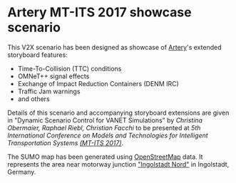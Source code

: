 # Artery MT-ITS 2017 showcase scenario

This V2X scenario has been designed as showcase of [Artery](https://github.com/riebl/artery)'s extended storyboard features:

- Time-To-Collision (TTC) conditions
- OMNeT++ signal effects
- Exchange of Impact Reduction Containers (DENM IRC)
- Traffic Jam warnings
- and others

Details of this scenario and accompanying storyboard extensions are given in
"Dynamic Scenario Control for VANET Simulations"
by *Christina Obermaier, Raphael Riebl, Christian Facchi*
to be presented at *5th International Conference on Models and Technologies for Intelligent Transportation Systems [(MT-ITS 2017)](http://www.mt-its2017.org)*.

The SUMO map has been generated using [OpenStreetMap](http://www.openstreetmap.org/copyright) data.
It represents the area near motorway junction ["Ingolstadt Nord"](http://www.openstreetmap.org/#map=15/48.7716/11.4378) in Ingolstadt, Germany.
